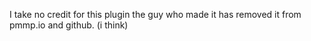 I take no credit for this plugin the guy who made it has removed it from pmmp.io and github. (i think)
